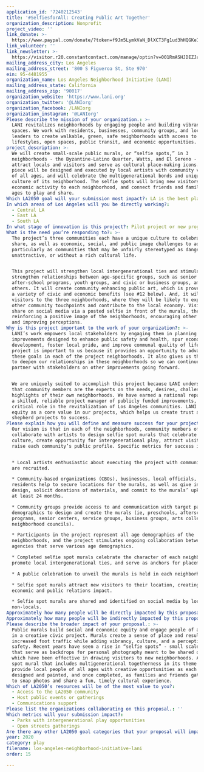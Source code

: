 ```yaml
---
application_id: '7240212543'
title: '#SelfiesforAll: Creating Public Art Together'
organization_description: Nonprofit
project_video: ''
link_donate: >-
  https://www.paypal.com/donate/?token=f9Jm5LymkVaN_DlXCT3Fg1ud3hHQGKeI0ijgdYpSMOp0_mxSLoePvyL_YVlt6dTddecIn0&country.x=US&locale.x=US
link_volunteer: ''
link_newsletter: >-
  https://visitor.r20.constantcontact.com/manage/optin?v=001RmASHJDEZJa0210sJbJ6cAebPjCVpKPjklXfRjesHKmQ_v9BZCMWYUxw33W6Xm2saWgLUt0O4CdOztTtLBU1zaDevxW7TGhvik7QQ1GcBU7lhw4Ray4pXrwyM7dcAClvEZXPZWRS6aoZDYmDnhp5Ig%3D%3D
mailing_address_city: Los Angeles
mailing_address_street: '800 S Figueroa St, Ste 970'
ein: 95-4481955
organization_name: Los Angeles Neighborhood Initiative (LANI)
mailing_address_state: California
mailing_address_zip: '90017'
organization_website: 'https://www.lani.org'
organization_twitter: '@LANIorg'
organization_facebook: /LANIorg
organization_instagram: '@LANIorg'
Please describe the mission of your organization.: >-
  LANI revitalizes neighborhoods by engaging people and building vibrant public
  spaces. We work with residents, businesses, community groups, and local
  leaders to create walkable, green, safe neighborhoods with access to healthy
  lifestyles, open spaces, public transit, and economic opportunities.
project_description: >-
  We will create small-scale public murals, or “selfie spots,” in 3
  neighborhoods - the Byzantine-Latino Quarter, Watts, and El Sereno - to
  attract locals and visitors and serve as cultural place-making icons. Each art
  piece will be designed and executed by local artists with community volunteers
  of all ages, and will celebrate the multigenerational bonds and unique local
  culture of its neighborhood. The selfie spots will bring new visitors and
  economic activity to each neighborhood, and connect friends and family of all
  ages to play and share.
Which LA2050 goal will your submission most impact?: LA is the best place to PLAY
In which areas of Los Angeles will you be directly working?:
  - Central LA
  - East LA
  - South LA
In what stage of innovation is this project?: Pilot project or new program (testing or implementing a new idea)
What is the need you’re responding to?: >-
  The project’s three communities each have a unique culture to celebrate and
  share, as well as economic, social, and public image challenges to address,
  particularly as communities that may be unfairly stereotyped as dangerous,
  unattractive, or without a rich cultural life.


  This project will strengthen local intergenerational ties and stimulate or
  strengthen relationships between age-specific groups, such as senior centers,
  after-school programs, youth groups, and civic or business groups, among
  others. It will create community enhancing public art, which is proven to have
  a variety of civic and economic benefits (see #12 below). And, it will attract
  visitors to the three neighborhoods, where they will be likely to explore
  other community touchpoints and contribute to the local economy. Visitors will
  share on social media via a posted selfie in front of the murals, thereby
  reinforcing a positive image of the neighborhoods, encouraging other visitors,
  and improving perceptions.
Why is this project important to the work of your organization?: >-
  LANI’s work empowers local stakeholders by engaging them in planning
  improvements designed to enhance public safety and health, spur economic
  development, foster local pride, and improve communal quality of life. This
  project is important to us because it provides an opportunity to advance all
  these goals in each of the project neighborhoods. It also gives us the chance
  to deepen our relationships in these neighborhoods so we can continue to
  partner with stakeholders on other improvements going forward.


  We are uniquely suited to accomplish this project because LANI understands
  that community members are the experts on the needs, desires, challenges, and
  highlights of their own neighborhoods. We have earned a national reputation as
  a skilled, reliable project manager of publicly funded improvements, playing a
  critical role in the revitalization of Los Angeles communities. LANI places
  equity as a core value in our projects, which helps us create trust and
  shepherd projects to success.
Please explain how you will define and measure success for your project.: >-
  Our vision is that in each of the neighborhoods, community members of all ages
  collaborate with artists to design selfie spot murals that celebrate local
  culture, create opportunity for intergenerational play, attract visitors, and
  raise each community’s public profile. Specific metrics for success include:


  * Local artists enthusiastic about executing the project with community input
  are recruited.

  * Community-based organizations (CBOs), businesses, local officials, and
  residents help to secure locations for the murals, as well as give input on
  design, solicit donations of materials, and commit to the murals’ upkeep for
  at least 24 months.

  * Community groups provide access to and communication with target participant
  demographics to design and create the murals (ie, preschools, afterschool
  programs, senior centers, service groups, business groups, arts collectives,
  neighborhood councils).

  * Participants in the project represent all age demographics of the
  neighborhoods, and the project stimulates ongoing collaboration between
  agencies that serve various age demographics.

  * Completed selfie spot murals celebrate the character of each neighborhood,
  promote local intergenerational ties, and serve as anchors for placemaking.

  * A public celebration to unveil the murals is held in each neighborhood.

  * Selfie spot murals attract new visitors to their location, creating positive
  economic and public relations impact.

  * Selfie spot murals are shared and identified on social media by locals and
  non-locals.
Approximately how many people will be directly impacted by this proposal?: '150'
Approximately how many people will be indirectly impacted by this proposal?: '100000'
Please describe the broader impact of your proposal.: >-
  Public murals build social and economic equity and engage people of all ages
  in a creative civic project. Murals create a sense of place and result in
  increased foot traffic while adding vibrancy, culture, and a perception of
  safety. Recent years have seen a rise in “selfie spots” - small scale murals
  that serve as backdrops for personal photography meant to be shared online -
  which have been effective in drawing visitors to new neighborhoods. A selfie
  spot mural that includes multigenerational togetherness in its theme will
  provide local people of all ages with creative opportunities as each mural is
  designed and painted, and once completed, as families and friends gather there
  to snap photos and share a fun, timely cultural experience.
Which of LA2050’s resources will be of the most value to you?:
  - Access to the LA2050 community
  - Host public events or gatherings
  - Communications support
Please list the organizations collaborating on this proposal.: ''
Which metrics will your submission impact?:
  - Parks with intergenerational play opportunities
  - Open streets gatherings
Are there any other LA2050 goal categories that your proposal will impact?: []
year: 2020
category: play
filename: los-angeles-neighborhood-initiative-lani
order: 15

---
```

